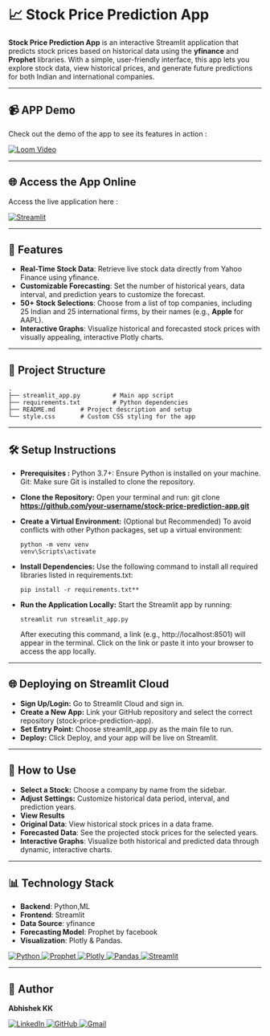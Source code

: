 
# 📈 Stock Price Prediction App

**Stock Price Prediction App** is an interactive Streamlit application that predicts stock prices based on historical data using the **yfinance** and **Prophet** libraries. With a simple, user-friendly interface, this app lets you explore stock data, view historical prices, and generate future predictions for both Indian and international companies.

---

## 📹 APP Demo

Check out the demo of the app to see its features in action :
    
[![Loom Video](https://img.shields.io/badge/Loom-0078D4?style=for-the-badge&logo=loom&logoColor=white)](https://www.loom.com/share/28ce91ac5291450397fa5c773d078b2b?sid=9bb4c34a-41cd-4443-aafb-d9c8b58c6482)


---

## 🌐 Access the App Online

Access the live application here :

[![Streamlit](https://static.streamlit.io/badges/streamlit_badge_black_white.svg)](https://stock-savvy-by-kk.streamlit.app/)



---

## 🚀 Features
- **Real-Time Stock Data**: 
    Retrieve live stock data directly from Yahoo Finance using yfinance.
- **Customizable Forecasting**: 
    Set the number of historical years, data interval, and prediction years to customize the forecast.
- **50+ Stock Selections**: 
    Choose from a list of top companies, including 25 Indian and 25 international firms, by their names (e.g., **Apple** for AAPL).
- **Interactive Graphs**: 
    Visualize historical and forecasted stock prices with visually appealing, interactive Plotly charts.

---
## 🔧 Project Structure

```plaintext
.
├── streamlit_app.py         # Main app script
├── requirements.txt         # Python dependencies
├── README.md       # Project description and setup
└── style.css       # Custom CSS styling for the app

```
---

## 🛠️ Setup Instructions

- **Prerequisites :**
    Python 3.7+: Ensure Python is installed on your machine.
    Git: Make sure Git is installed to clone the repository.

- **Clone the Repository:**
    Open your terminal and run: git clone **https://github.com/your-username/stock-price-prediction-app.git**

- **Create a Virtual Environment:** (Optional but Recommended)
    To avoid conflicts with other Python packages, set up a virtual environment: 
    ```
    python -m venv venv
    venv\Scripts\activate
    ```

- **Install Dependencies:**
    Use the following command to install all required libraries listed in requirements.txt:
    ```
    pip install -r requirements.txt** 
    ```

- **Run the Application Locally:**
    Start the Streamlit app by running:
    ```
    streamlit run streamlit_app.py
    ```
    After executing this command, a link (e.g., http://localhost:8501) will appear in the terminal. Click on the link or paste it into your browser to access the app locally.

---

## 🌐 Deploying on Streamlit Cloud

- **Sign Up/Login:**
    Go to Streamlit Cloud and sign in.
- **Create a New App:**
    Link your GitHub repository and select the correct repository (stock-price-prediction-app).
- **Set Entry Point:**
    Choose streamlit_app.py as the main file to run.
- **Deploy:**
    Click Deploy, and your app will be live on Streamlit.
---
## 🧪 How to Use
- **Select a Stock:**
    Choose a company by name from the sidebar.
- **Adjust Settings:** 
    Customize historical data period, interval, and prediction years.
- **View Results**
- **Original Data**: 
    View historical stock prices in a data frame.
- **Forecasted Data**: 
    See the projected stock prices for the selected years.
- **Interactive Graphs**:
    Visualize both historical and predicted data through dynamic, interactive charts.

---
## 📊 Technology Stack

- **Backend**: Python,ML 
- **Frontend**: Streamlit
- **Data Source**: yfinance
- **Forecasting Model**: Prophet by facebook
- **Visualization**: Plotly & Pandas.

<p align="left">
  <a href="https://www.python.org/">
    <img src="https://img.shields.io/badge/Python-FFD43B?style=for-the-badge&logo=python&logoColor=blue" alt="Python"/>
  </a>
  <a href="https://facebook.github.io/prophet/">
    <img src="https://img.shields.io/badge/Facebook-1877F2?style=for-the-badge&logo=facebook&logoColor=white" alt="Prophet"/>
  </a>
  <a href="https://plotly.com/">
    <img src="https://img.shields.io/badge/Plotly-239120?style=for-the-badge&logo=plotly&logoColor=white" alt="Plotly"/>
  </a>
  <a href="https://pandas.pydata.org/">
    <img src="https://img.shields.io/badge/Pandas-2C2D72?style=for-the-badge&logo=pandas&logoColor=white" alt="Pandas"/>
  </a>
  <a href="https://streamlit.io/">
    <img src="https://img.shields.io/badge/Streamlit-FF4B4B?style=for-the-badge&logo=streamlit&logoColor=white" alt="Streamlit"/>
  </a>
</p>

---
## 👤 Author
**Abhishek KK**  

<div>
  <a href="https://www.linkedin.com/in/abhishek-kk-0131-20-07-/">
    <img src="https://img.shields.io/badge/LinkedIn-0077B5?style=for-the-badge&logo=linkedin&logoColor=white" alt="LinkedIn">
  </a>
  <a href="https://github.com/kk-abhishek">
    <img src="https://img.shields.io/badge/GitHub-100000?style=for-the-badge&logo=github&logoColor=white" alt="GitHub">
  </a>
  <a href="kkabhishek100@gmail.com">
    <img src="https://img.shields.io/badge/Gmail-D14836?style=for-the-badge&logo=gmail&logoColor=white" alt="Gmail">
  </a>
</div>



